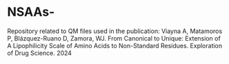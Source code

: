 # NSAAs-
Repository related to QM files used in the publication: Viayna A, Matamoros P, Blázquez-Ruano D, Zamora, WJ. From Canonical to Unique: Extension of A Lipophilicity Scale of Amino Acids to Non-Standard Residues. Exploration of Drug Science. 2024

